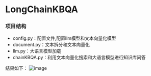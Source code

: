 # LongChainKBQA

### 项目结构
+ config.py：配置文件,配置llm模型和文本向量化模型
+ document.py：文本拆分和文本向量化
+ llm.py：大语言模型加载
+ chainKBQA.py：利用文本向量化搜索和大语言模型进行知识库问答


结果如下：
![image](https://user-images.githubusercontent.com/28627216/237062931-561b18f9-8887-43f0-a6f0-e79e84dcbd7f.png)
